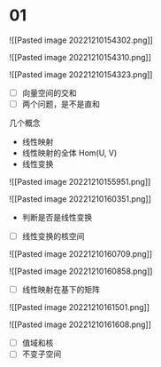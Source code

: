 # 01
![[Pasted image 20221210154302.png]]

![[Pasted image 20221210154310.png]]

![[Pasted image 20221210154323.png]]

- [ ] 向量空间的交和
- [ ] 两个问题，是不是直和

几个概念
- 线性映射 
- 线性映射的全体 Hom(U, V)
- 线性变换

![[Pasted image 20221210155951.png]]

![[Pasted image 20221210160351.png]]

- 判断是否是线性变换

- [ ] 线性变换的核空间

![[Pasted image 20221210160709.png]]

![[Pasted image 20221210160858.png]]

- [ ] 线性映射在基下的矩阵

![[Pasted image 20221210161501.png]]

![[Pasted image 20221210161608.png]]

- [ ] 值域和核
- [ ] 不变子空间
